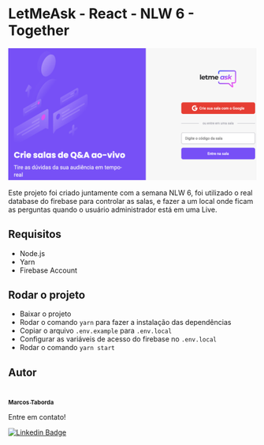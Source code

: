 # LetMeAsk - React - NLW 6 - Together

![SignUp Mobile](images/print.png)

Este projeto foi criado juntamente com a semana NLW 6, foi utilizado o real database do firebase para controlar as salas, e fazer a um local onde ficam as perguntas quando o usuário administrador está em uma Live.

## Requisitos

- Node.js
- Yarn
- Firebase Account

## Rodar o projeto

- Baixar o projeto
- Rodar o comando `yarn` para fazer a instalação das dependências
- Copiar o arquivo `.env.example` para `.env.local`
- Configurar as variáveis de acesso do firebase no `.env.local`
- Rodar o comando `yarn start`

## Autor

<a href="https://github.com/marcostaborda/">
 <img style="border-radius: 50%;" src="https://avatars.githubusercontent.com/u/15224426?v=4" width="100px;" alt=""/>
 <br />
 <sub><b>Marcos Taborda</b></sub></a> <a href="https://github.com/marcostaborda/" title="Rocketseat"></a>

Entre em contato!

[![Linkedin Badge](https://img.shields.io/badge/-MarcosTaborda-blue?style=flat-square&logo=Linkedin&logoColor=white&link=https://www.linkedin.com/in/tabordamarcos/)](https://www.linkedin.com/in/tabordamarcos/)
